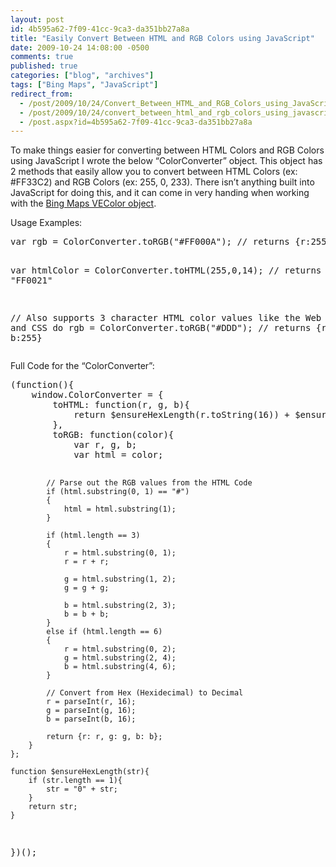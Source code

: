 ```yaml
---
layout: post
id: 4b595a62-7f09-41cc-9ca3-da351bb27a8a
title: "Easily Convert Between HTML and RGB Colors using JavaScript"
date: 2009-10-24 14:08:00 -0500
comments: true
published: true
categories: ["blog", "archives"]
tags: ["Bing Maps", "JavaScript"]
redirect_from: 
  - /post/2009/10/24/Convert_Between_HTML_and_RGB_Colors_using_JavaScript
  - /post/2009/10/24/convert_between_html_and_rgb_colors_using_javascript
  - /post.aspx?id=4b595a62-7f09-41cc-9ca3-da351bb27a8a
---
```

<!-- more -->
<p>To make things easier for converting between HTML Colors and RGB Colors using JavaScript I wrote the below &ldquo;ColorConverter&rdquo; object. This object has 2 methods that easily allow you to convert between HTML Colors (ex: #FF33C2) and RGB Colors (ex: 255, 0, 233). There isn&rsquo;t anything built into JavaScript for doing this, and it can come in very handing when working with the <a href="http://msdn.microsoft.com/en-us/library/bb412453.aspx" target="_blank">Bing Maps VEColor object</a>.</p>
<p>Usage Examples:</p>
<pre class="brush: js; first-line: 1; tab-size: 4; toolbar: false; ">var rgb = ColorConverter.toRGB("#FF000A"); // returns {r:255, g:0, b:10}

var htmlColor = ColorConverter.toHTML(255,0,14); // returns "FF0021"

// Also supports 3 character HTML color values like the Web Browsers and CSS do
rgb = ColorConverter.toRGB("#DDD"); // returns {r:255, g:255, b:255}</pre>
<p>Full Code for the &ldquo;ColorConverter&rdquo;:</p>
<pre class="brush: js; first-line: 1; tab-size: 4; toolbar: false; ">(function(){
    window.ColorConverter = {
        toHTML: function(r, g, b){
            return $ensureHexLength(r.toString(16)) + $ensureHexLength(g.toString(16)) + $ensureHexLength(b.toString(16));
        },
        toRGB: function(color){
            var r, g, b;
            var html = color;
            
            // Parse out the RGB values from the HTML Code
            if (html.substring(0, 1) == "#")
            {
                html = html.substring(1);
            }
            
            if (html.length == 3)
            {
                r = html.substring(0, 1);
                r = r + r;
                
                g = html.substring(1, 2);
                g = g + g;
                
                b = html.substring(2, 3);
                b = b + b;
            }
            else if (html.length == 6)
            {
                r = html.substring(0, 2);
                g = html.substring(2, 4);
                b = html.substring(4, 6);
            }
        
            // Convert from Hex (Hexidecimal) to Decimal
            r = parseInt(r, 16);
            g = parseInt(g, 16);
            b = parseInt(b, 16);
        
            return {r: r, g: g, b: b};
        }
    };
    
    function $ensureHexLength(str){
        if (str.length == 1){
            str = "0" + str;
        }
        return str;
    }
})();</pre>
